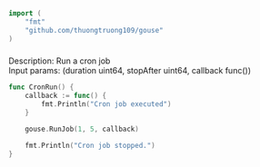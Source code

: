 
# <Badge style='font-size: 1.8rem; text-shadow: 1px 1px 2px rgba(0, 0, 0, 0.3); padding: 0.35rem 0.75rem 0.35rem 0;' type='info' text='🔖 Cron' />


```go
import (
	"fmt"
	"github.com/thuongtruong109/gouse"
)
```

### <Badge style='font-size: 1.1rem;' type='tip' text='1. cron run' />

Description: Run a cron job<br>Input params: (duration uint64, stopAfter uint64, callback func())<br>

```go
func CronRun() {
	callback := func() {
		fmt.Println("Cron job executed")
	}

	gouse.RunJob(1, 5, callback)

	fmt.Println("Cron job stopped.")
}
```
